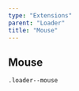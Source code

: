 ```yaml
---
type: "Extensions"
parent: "Loader"
title: "Mouse"
---
```


## Mouse

`.loader--mouse`

<demo>
  <demovanilla src="inline/demos/loader/mouse-spinner">
  </demovanilla>
</demo>

<demo>
  <demovanilla src="inline/demos/loader/mouse-filler">
  </demovanilla>
</demo>
